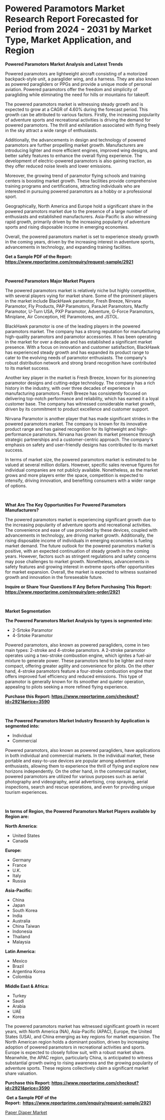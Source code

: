<p><h1>Powered Paramotors Market Research Report Forecasted for Period from 2024 -  2031 by Market Type, Market Application, and Region</h1></p><p><strong>Powered Paramotors Market Analysis and Latest Trends</strong></p>
<p><p>Powered paramotors are lightweight aircraft consisting of a motorized backpack-style unit, a paraglider wing, and a harness. They are also known as powered paragliders or PPGs and provide a unique mode of personal aviation. Powered paramotors offer the freedom and simplicity of paragliding while eliminating the need for hills or mountains for takeoff.</p><p>The powered paramotors market is witnessing steady growth and is expected to grow at a CAGR of 4.60% during the forecast period. This growth can be attributed to various factors. Firstly, the increasing popularity of adventure sports and recreational activities is driving the demand for powered paramotors. The thrill and exhilaration associated with flying freely in the sky attract a wide range of enthusiasts.</p><p>Additionally, the advancements in design and technology of powered paramotors are further propelling market growth. Manufacturers are introducing lighter and more efficient engines, improved wing designs, and better safety features to enhance the overall flying experience. The development of electric-powered paramotors is also gaining traction, as they offer reduced noise levels and lower emissions.</p><p>Moreover, the growing trend of paramotor flying schools and training centers is boosting market growth. These facilities provide comprehensive training programs and certifications, attracting individuals who are interested in pursuing powered paramotors as a hobby or a professional sport.</p><p>Geographically, North America and Europe hold a significant share in the powered paramotors market due to the presence of a large number of enthusiasts and established manufacturers. Asia-Pacific is also witnessing rapid growth, primarily driven by the increasing popularity of adventure sports and rising disposable income in emerging economies.</p><p>Overall, the powered paramotors market is set to experience steady growth in the coming years, driven by the increasing interest in adventure sports, advancements in technology, and expanding training facilities.</p></p>
<p><strong>Get a Sample PDF of the Report:&nbsp; <a href="https://www.reportprime.com/enquiry/request-sample/2921">https://www.reportprime.com/enquiry/request-sample/2921</a></strong></p>
<p>&nbsp;</p>
<p><strong>Powered Paramotors Major Market Players</strong></p>
<p><p>The powered paramotors market is relatively niche but highly competitive, with several players vying for market share. Some of the prominent players in the market include BlackHawk paramotor, Fresh Breeze, Nirvana Paramotor, Fly Products, PAP Paramotors, ParaJet Paramotors, Macfly Paramotor, U-Turn USA, PXP Paramotor, Adventure, G-Force Paramotors, Miniplane, Air Conception, HE Paramotores, and JSTOL.</p><p>BlackHawk paramotor is one of the leading players in the powered paramotors market. The company has a strong reputation for manufacturing high-quality paramotors and paramotor accessories. It has been operating in the market for over a decade and has established a significant market presence. With a focus on innovation and customer satisfaction, BlackHawk has experienced steady growth and has expanded its product range to cater to the evolving needs of paramotor enthusiasts. The company's robust distribution network and strong brand recognition have contributed to its market success.</p><p>Another key player in the market is Fresh Breeze, known for its pioneering paramotor designs and cutting-edge technology. The company has a rich history in the industry, with over three decades of experience in manufacturing paramotors. Fresh Breeze has consistently focused on delivering top-notch performance and reliability, which has earned it a loyal customer base. The company has witnessed considerable market growth, driven by its commitment to product excellence and customer support.</p><p>Nirvana Paramotor is another player that has made significant strides in the powered paramotors market. The company is known for its innovative product range and has gained recognition for its lightweight and high-performance paramotors. Nirvana has grown its market presence through strategic partnerships and a customer-centric approach. The company's emphasis on safety and user-friendly designs has contributed to its market success.</p><p>In terms of market size, the powered paramotors market is estimated to be valued at several million dollars. However, specific sales revenue figures for individual companies are not publicly available. Nonetheless, as the market grows and more players enter the space, competition is expected to intensify, driving innovation, and benefiting consumers with a wider range of options.</p></p>
<p>&nbsp;</p>
<p><strong>What Are The Key Opportunities For Powered Paramotors Manufacturers?</strong></p>
<p><p>The powered paramotors market is experiencing significant growth due to the increasing popularity of adventure sports and recreational activities. The convenience and ease of use provided by these devices, coupled with advancements in technology, are driving market growth. Additionally, the rising disposable income of individuals in emerging economies is fueling market demand. The future outlook for the powered paramotors market is positive, with an expected continuation of steady growth in the coming years. However, factors such as stringent regulations and safety concerns may pose challenges to market growth. Nonetheless, advancements in safety features and growing interest in extreme sports offer opportunities for market expansion. Overall, the market is expected to witness sustained growth and innovation in the foreseeable future.</p></p>
<p><strong>Inquire or Share Your Questions If Any Before Purchasing This Report: <a href="https://www.reportprime.com/enquiry/pre-order/2921">https://www.reportprime.com/enquiry/pre-order/2921</a></strong></p>
<p>&nbsp;</p>
<p><strong>Market Segmentation</strong></p>
<p><strong>The Powered Paramotors Market Analysis by types is segmented into:</strong></p>
<p><ul><li>2-Srtoke Paramotor</li><li>4-Srtoke Paramotor</li></ul></p>
<p><p>Powered paramotors, also known as powered paragliders, come in two main types: 2-stroke and 4-stroke paramotors. A 2-stroke paramotor operates using a two-stroke combustion engine, which ignites a fuel-air mixture to generate power. These paramotors tend to be lighter and more compact, offering greater agility and convenience for pilots. On the other hand, 4-stroke paramotors feature a four-stroke combustion engine that offers improved fuel efficiency and reduced emissions. This type of paramotor is generally known for its smoother and quieter operation, appealing to pilots seeking a more refined flying experience.</p></p>
<p><strong>Purchase this Report:&nbsp;<a href="https://www.reportprime.com/checkout?id=2921&price=3590">https://www.reportprime.com/checkout?id=2921&price=3590</a></strong></p>
<p>&nbsp;</p>
<p><strong>The Powered Paramotors Market Industry Research by Application is segmented into:</strong></p>
<p><ul><li>Individual</li><li>Commercial</li></ul></p>
<p><p>Powered paramotors, also known as powered paragliders, have applications in both individual and commercial markets. In the individual market, these portable and easy-to-use devices are popular among adventure enthusiasts, allowing them to experience the thrill of flying and explore new horizons independently. On the other hand, in the commercial market, powered paramotors are utilized for various purposes such as aerial photography and videography, aerial advertising, crop spraying, aerial inspections, search and rescue operations, and even for providing unique tourism experiences.</p></p>
<p>&nbsp;</p>
<p><strong>In terms of Region, the Powered Paramotors Market Players available by Region are:</strong></p>
<p>
    <p> <strong> North America: </strong>
        <ul>
            <li>United States</li>
            <li>Canada</li>
        </ul>
        </p> 
    <p> <strong> Europe: </strong>
        <ul>
            <li>Germany</li>
            <li>France</li>
            <li>U.K.</li>
            <li>Italy</li>
            <li>Russia</li>
        </ul>
        </p> 
    <p> <strong> Asia-Pacific: </strong>
        <ul>
            <li>China</li>
            <li>Japan</li>
            <li>South Korea</li>
            <li>India</li>
            <li>Australia</li>
            <li>China Taiwan</li>
            <li>Indonesia</li>
            <li>Thailand</li>
            <li>Malaysia</li>
        </ul>
        </p> 
    <p> <strong> Latin America: </strong>
        <ul>
            <li>Mexico</li>
            <li>Brazil</li>
            <li>Argentina Korea</li>
            <li>Colombia</li>
        </ul>
        </p> 
    <p> <strong> Middle East & Africa: </strong>
        <ul>
            <li>Turkey</li>
            <li>Saudi</li>
            <li>Arabia</li>
            <li>UAE</li>
            <li>Korea</li>
        </ul>
    </p>
    </p>
<p><p>The powered paramotors market has witnessed significant growth in recent years, with North America (NA), Asia-Pacific (APAC), Europe, the United States (USA), and China emerging as key regions for market expansion. The North American region holds a dominant position, driven by increasing adoption of powered paramotors in recreational activities and sports. Europe is expected to closely follow suit, with a robust market share. Meanwhile, the APAC region, particularly China, is anticipated to witness substantial growth owing to rising awareness and the growing popularity of adventure sports. These regions collectively claim a significant market share valuation.</p></p>
<p><strong>Purchase this Report: <a href="https://www.reportprime.com/checkout?id=2921&price=3590">https://www.reportprime.com/checkout?id=2921&price=3590</a></strong></p>
<p>&nbsp;<strong>Get a Sample PDF of the Report:&nbsp;&nbsp;<a href="https://www.reportprime.com/enquiry/request-sample/2921">https://www.reportprime.com/enquiry/request-sample/2921</a></strong></p>
<p><strong></strong></p>
<p><p><a href="https://github.com/RichRobinson5/Market-Research-Report-List-2/blob/main/paper-diaper-market.md">Paper Diaper Market</a></p></p>